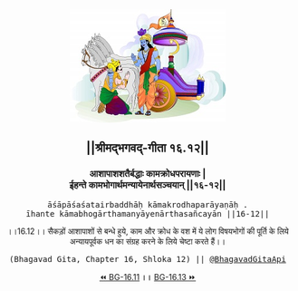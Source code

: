 <center><img src="../../asset/BG.png" alt="#API #bhagavadgitaapi #slok #nodejs #js #api #gitaapi #krishna #hinduism #vedic #ISKCON #shreemadbhagavadgita #technology"/>
<h2>||श्रीमद्‍भगवद्‍-गीता १६.१२||</h2>
<h3>आशापाशशतैर्बद्धाः कामक्रोधपरायणाः |<br/>ईहन्ते कामभोगार्थमन्यायेनार्थसञ्चयान् ||१६-१२||</h3>
<pre>āśāpāśaśatairbaddhāḥ kāmakrodhaparāyaṇāḥ .<br/>īhante kāmabhogārthamanyāyenārthasañcayān ||16-12||</pre>
<p>।।16.12।। सैकड़ों आशापाशों से बन्धे हुये, काम और क्रोध के वश में ये लोग विषयभोगों की पूर्ति के लिये अन्यायपूर्वक धन का संग्रह करने के लिये चेष्टा करते हैं।।</p>
<pre>(Bhagavad Gita, Chapter 16, Shloka 12) || <a href="https://twitter.com/bhagavadgitaapi">@BhagavadGitaApi</a></pre><a href="../../16/11">⏪  BG-16.11</a><b>        ।।        </b><a href="../../16/13">BG-16.13  ⏩</a></center>